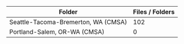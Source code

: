 | Folder                              |   Files / Folders |
|-------------------------------------|-------------------|
| Seattle-Tacoma-Bremerton, WA (CMSA) |               102 |
| Portland-Salem, OR-WA (CMSA)        |                 0 |